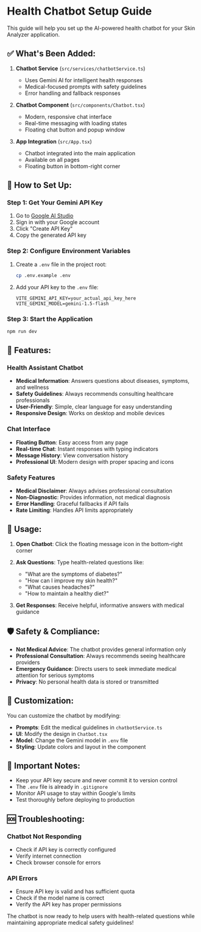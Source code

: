 # Health Chatbot Setup Guide

This guide will help you set up the AI-powered health chatbot for your Skin Analyzer application.

## ✅ What's Been Added:

1. **Chatbot Service** (`src/services/chatbotService.ts`)
   - Uses Gemini AI for intelligent health responses
   - Medical-focused prompts with safety guidelines
   - Error handling and fallback responses

2. **Chatbot Component** (`src/components/Chatbot.tsx`)
   - Modern, responsive chat interface
   - Real-time messaging with loading states
   - Floating chat button and popup window

3. **App Integration** (`src/App.tsx`)
   - Chatbot integrated into the main application
   - Available on all pages
   - Floating button in bottom-right corner

## 🚀 How to Set Up:

### Step 1: Get Your Gemini API Key
1. Go to [Google AI Studio](https://makersuite.google.com/app/apikey)
2. Sign in with your Google account
3. Click "Create API Key"
4. Copy the generated API key

### Step 2: Configure Environment Variables
1. Create a `.env` file in the project root:
   ```bash
   cp .env.example .env
   ```

2. Add your API key to the `.env` file:
   ```
   VITE_GEMINI_API_KEY=your_actual_api_key_here
   VITE_GEMINI_MODEL=gemini-1.5-flash
   ```

### Step 3: Start the Application
```bash
npm run dev
```

## 🎯 Features:

### Health Assistant Chatbot
- **Medical Information**: Answers questions about diseases, symptoms, and wellness
- **Safety Guidelines**: Always recommends consulting healthcare professionals
- **User-Friendly**: Simple, clear language for easy understanding
- **Responsive Design**: Works on desktop and mobile devices

### Chat Interface
- **Floating Button**: Easy access from any page
- **Real-time Chat**: Instant responses with typing indicators
- **Message History**: View conversation history
- **Professional UI**: Modern design with proper spacing and icons

### Safety Features
- **Medical Disclaimer**: Always advises professional consultation
- **Non-Diagnostic**: Provides information, not medical diagnosis
- **Error Handling**: Graceful fallbacks if API fails
- **Rate Limiting**: Handles API limits appropriately

## 🔧 Usage:

1. **Open Chatbot**: Click the floating message icon in the bottom-right corner
2. **Ask Questions**: Type health-related questions like:
   - "What are the symptoms of diabetes?"
   - "How can I improve my skin health?"
   - "What causes headaches?"
   - "How to maintain a healthy diet?"

3. **Get Responses**: Receive helpful, informative answers with medical guidance

## 🛡️ Safety & Compliance:

- **Not Medical Advice**: The chatbot provides general information only
- **Professional Consultation**: Always recommends seeing healthcare providers
- **Emergency Guidance**: Directs users to seek immediate medical attention for serious symptoms
- **Privacy**: No personal health data is stored or transmitted

## 🎨 Customization:

You can customize the chatbot by modifying:
- **Prompts**: Edit the medical guidelines in `chatbotService.ts`
- **UI**: Modify the design in `Chatbot.tsx`
- **Model**: Change the Gemini model in `.env` file
- **Styling**: Update colors and layout in the component

## 🚨 Important Notes:

- Keep your API key secure and never commit it to version control
- The `.env` file is already in `.gitignore`
- Monitor API usage to stay within Google's limits
- Test thoroughly before deploying to production

## 🆘 Troubleshooting:

### Chatbot Not Responding
- Check if API key is correctly configured
- Verify internet connection
- Check browser console for errors

### API Errors
- Ensure API key is valid and has sufficient quota
- Check if the model name is correct
- Verify the API key has proper permissions

The chatbot is now ready to help users with health-related questions while maintaining appropriate medical safety guidelines!
